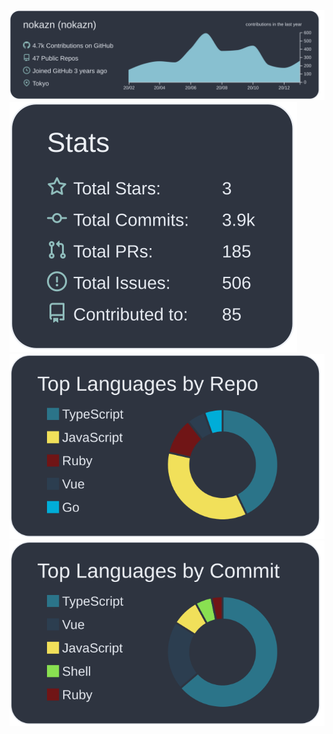 <!--
**nokazn/nokazn** is a ✨ _special_ ✨ repository because its `README.md` (this file) appears on your GitHub profile.

Here are some ideas to get you started:

- 🔭 I’m currently working on ...
- 🌱 I’m currently learning ...
- 👯 I’m looking to collaborate on ...
- 🤔 I’m looking for help with ...
- 💬 Ask me about ...
- 📫 How to reach me: ...
- 😄 Pronouns: ...
- ⚡ Fun fact: ...
-->

[![](https://raw.githubusercontent.com/nokazn/nokazn/master/profile-summary-card-output/nord_dark/0-profile-details.svg)](https://github.com/vn7n24fzkq/github-profile-summary-cards)  
[![](https://raw.githubusercontent.com/nokazn/nokazn/master/profile-summary-card-output/nord_dark/3-stats.svg)](https://github.com/vn7n24fzkq/github-profile-summary-cards)
[![](https://raw.githubusercontent.com/nokazn/nokazn/master/profile-summary-card-output/nord_dark/1-repos-per-language.svg)](https://github.com/vn7n24fzkq/github-profile-summary-cards)
[![](https://raw.githubusercontent.com/nokazn/nokazn/master/profile-summary-card-output/nord_dark/2-most-commit-language.svg)](https://github.com/vn7n24fzkq/github-profile-summary-cards)
